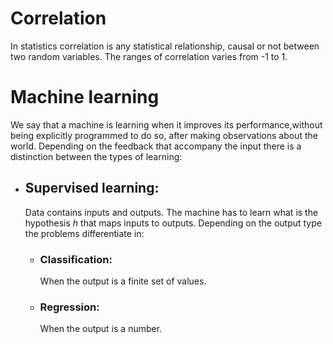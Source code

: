 # Correlation

In statistics correlation is any statistical relationship, causal or not between two random variables.
The ranges of correlation varies from -1 to 1.

# Machine learning
We say that a machine is learning when it improves its performance,without being explicitly programmed to do so, after making observations about the world.
Depending on the feedback that accompany the input there is a distinction between the types of learning:
- ## Supervised learning:
    Data contains inputs and outputs. The machine has to learn what is the hypothesis $h$ that maps inputs to outputs. Depending on the output type the problems differentiate in:
    - ### Classification: 
        When the output is a finite set of values.
    - ### Regression:
        When the output is a number.
